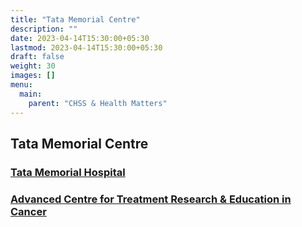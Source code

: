 ```yaml
---
title: "Tata Memorial Centre"
description: ""
date: 2023-04-14T15:30:00+05:30
lastmod: 2023-04-14T15:30:00+05:30
draft: false
weight: 30
images: []
menu:
  main:
    parent: "CHSS & Health Matters"
---
```


## Tata Memorial Centre

### [Tata Memorial Hospital](https://tmc.gov.in/tmh/index.php/en/)

### [Advanced Centre for Treatment Research & Education in Cancer](https://actrec.gov.in/)
